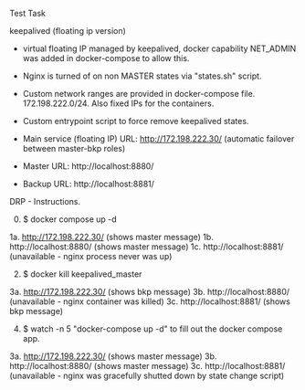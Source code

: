 Test Task

keepalived (floating ip version)
 - virtual floating IP managed by keepalived, docker capability NET_ADMIN was added in docker-compose to allow this.
 - Nginx is turned of on non MASTER states via "states.sh" script.
 - Custom network ranges are provided in docker-compose file. 172.198.222.0/24. Also fixed IPs for the containers.
 - Custom entrypoint script to force remove keepalived states.

- Main service (floating IP) URL: http://172.198.222.30/ (automatic failover between master-bkp roles)
- Master URL: http://localhost:8880/
- Backup URL: http://localhost:8881/




DRP - Instructions.

 0. $ docker compose up -d

 1a. http://172.198.222.30/ (shows master message)
 1b. http://localhost:8880/ (shows master message)
 1c. http://localhost:8881/ (unavailable - nginx process never was up)

 2. $ docker kill keepalived_master
 
 3a. http://172.198.222.30/ (shows bkp message)
 3b. http://localhost:8880/ (unavailable - nginx container was killed)
 3c. http://localhost:8881/ (shows bkp message)

 4. $ watch -n 5 "docker-compose up -d" to fill out the docker compose app.

 3a. http://172.198.222.30/ (shows master message)
 3b. http://localhost:8880/ (shows master message)
 3c. http://localhost:8881/ (unavailable - nginx was gracefully shutted down by state change script)
